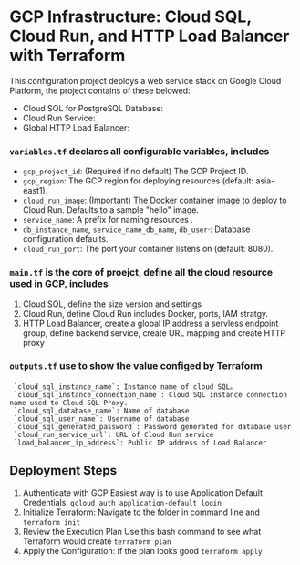 # GCP Infrastructure: Cloud SQL, Cloud Run, and HTTP Load Balancer with Terraform

This configuration project deploys a web service stack on Google Cloud Platform, the project contains of these belowed:

* Cloud SQL for PostgreSQL Database:
* Cloud Run Service:
* Global HTTP Load Balancer:

### `variables.tf` declares all configurable variables, includes
* `gcp_project_id`: (Required if no default) The GCP Project ID.
* `gcp_region`: The GCP region for deploying resources (default: asia-east1).
* `cloud_run_image`: (Important) The Docker container image to deploy to Cloud Run. Defaults to a sample "hello" image. 
* `service_name`: A prefix for naming resources .
* `db_instance_name`, `service_name_db_name`, `db_user`·: Database configuration defaults.
* `cloud_run_port`: The port your container listens on (default: 8080).

### `main.tf` is the core of proejct, define all the cloud resource used in GCP, includes
1. Cloud SQL, define the size version and settings
2. Cloud Run, define Cloud Run includes Docker, ports, IAM stratgy. 
3. HTTP Load Balancer, create a global IP address a servless endpoint group, define backend service, create URL mapping and create HTTP proxy

### `outputs.tf` use to show the value configed by Terraform
     `cloud_sql_instance_name`: Instance name of cloud SQL。
     `cloud_sql_instance_connection_name`: Cloud SQL instance connection name used to Cloud SQL Proxy.
     `cloud_sql_database_name`: Name of database
     `cloud_sql_user_name`: Username of database
     `cloud_sql_generated_password`: Password generated for database user
     `cloud_run_service_url`: URL of Cloud Run service
     `load_balancer_ip_address`: Public IP address of Load Balancer
    
## **Deployment Steps**
1. Authenticate with GCP
   Easiest way is to use Application Default Credentials:
   ```gcloud auth application-default login```
2. Initialize Terraform:
   Navigate to the folder in command line and
   ```terraform init```
3. Review the Execution Plan
   Use this bash command to see what Terraform would create
   ```terraform plan```
4. Apply the Configuration:
   If the plan looks good
   ```terraform apply```
